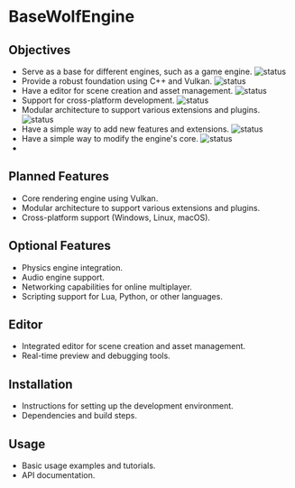 # BaseWolfEngine

## Objectives
- Serve as a base for different engines, such as a game engine. ![status](https://img.shields.io/badge/status-in%20progress-yellow)
- Provide a robust foundation using C++ and Vulkan. ![status](https://img.shields.io/badge/status-in%20progress-yellow)
- Have a editor for scene creation and asset management. ![status](https://img.shields.io/badge/status-not%20started-red)
- Support for cross-platform development. ![status](https://img.shields.io/badge/status-not%20started-red)
- Modular architecture to support various extensions and plugins. ![status](https://img.shields.io/badge/status-not%20started-red)
- Have a simple way to add new features and extensions. ![status](https://img.shields.io/badge/status-not%20started-red)
- Have a simple way to modify the engine's core. ![status](https://img.shields.io/badge/status-not%20started-red)
- 

## Planned Features
- Core rendering engine using Vulkan.
- Modular architecture to support various extensions and plugins.
- Cross-platform support (Windows, Linux, macOS).

## Optional Features
- Physics engine integration.
- Audio engine support.
- Networking capabilities for online multiplayer.
- Scripting support for Lua, Python, or other languages.

## Editor
- Integrated editor for scene creation and asset management.
- Real-time preview and debugging tools.

## Installation
- Instructions for setting up the development environment.
- Dependencies and build steps.

## Usage
- Basic usage examples and tutorials.
- API documentation.
